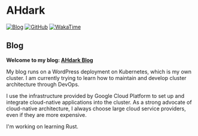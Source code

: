 # AHdark

[![Blog](https://img.shields.io/badge/Blog-ahdark.blog-%231D7EA7.svg?logo=wordpress&logoColor=white)](https://ahdark.blog)
[![GitHub](https://img.shields.io/badge/GitHub-AHdark-%2312100E.svg?logo=Github&logoColor=white)](https://github.com/AH-dark)
[![WakaTime](https://wakatime.com/badge/user/81977bc9-5534-44bf-89f9-d1a4cd76fc29.svg)](https://wakatime.com/@AHdark)

## Blog

**Welcome to my blog: [AHdark Blog](https://ahdark.blog)**

My blog runs on a WordPress deployment on Kubernetes, which is my own cluster. 
I am currently trying to learn how to maintain and develop cluster architecture through DevOps.

I use the infrastructure provided by Google Cloud Platform to set up and integrate cloud-native applications into the cluster. 
As a strong advocate of cloud-native architecture, I always choose large cloud service providers, even if they are more expensive.

I'm working on learning Rust.
